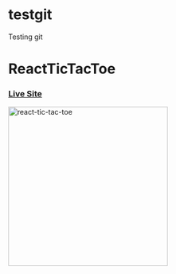 # testgit
Testing git

# ReactTicTacToe

### [Live Site](https://tic-tac-toe-reactjs-app.netlify.app/)

<img src="https://i.ibb.co/qM8wPjN/react-tic-tac-toe.png" alt="react-tic-tac-toe" border="0" width="320">
